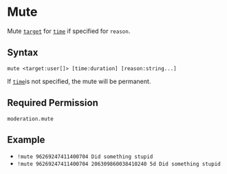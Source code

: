 # Mute

Mute [`target`](../../../reference/object-types.md#user) for [`time`](../../../reference/object-types.md#duration) if specified for `reason`.

## Syntax

`mute <target:user[]> [time:duration] [reason:string...]`

If [`time`](../../../reference/object-types.md#duration)is not specified, the mute will be permanent.

## Required Permission

`moderation.mute`

## Example

- `!mute 96269247411400704 Did something stupid`
- `!mute 96269247411400704 206309860038410240 5d Did something stupid`
